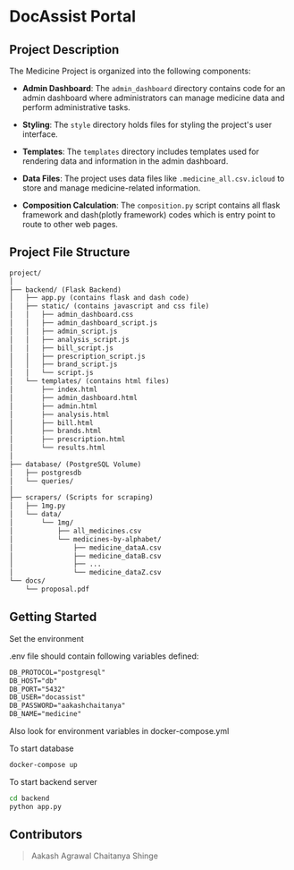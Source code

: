 # DocAssist Portal

## Project Description

The Medicine Project is organized into the following components:

- **Admin Dashboard**: The `admin_dashboard` directory contains code for an admin dashboard where administrators can manage medicine data and perform administrative tasks.

- **Styling**: The `style` directory holds files for styling the project's user interface.

- **Templates**: The `templates` directory includes templates used for rendering data and information in the admin dashboard.

- **Data Files**: The project uses data files like `.medicine_all.csv.icloud` to store and manage medicine-related information.

- **Composition Calculation**: The `composition.py` script contains all flask framework and dash(plotly framework) codes which is entry point to route to other web pages.

## Project File Structure

```txt
project/
│
├── backend/ (Flask Backend)
│   ├── app.py (contains flask and dash code)
│   ├── static/ (contains javascript and css file)
│   │   ├── admin_dashboard.css
│   │   ├── admin_dashboard_script.js
│   │   ├── admin_script.js
│   │   ├── analysis_script.js
│   │   ├── bill_script.js
│   │   ├── prescription_script.js
│   │   ├── brand_script.js
│   │   └── script.js
│   └── templates/ (contains html files)
│       ├── index.html
│       ├── admin_dashboard.html
│       ├── admin.html
│       ├── analysis.html
│       ├── bill.html
│       ├── brands.html
│       ├── prescription.html
│       └── results.html
│
├── database/ (PostgreSQL Volume)
│   ├── postgresdb
│   └── queries/
│
├── scrapers/ (Scripts for scraping)
│   ├── 1mg.py
│   └── data/
│       └── 1mg/
│           ├── all_medicines.csv
│           └── medicines-by-alphabet/
│               ├── medicine_dataA.csv
│               ├── medicine_dataB.csv
│               ├── ...
│               └── medicine_dataZ.csv
└── docs/
    └── proposal.pdf

```

## Getting Started

Set the environment

.env file should contain following variables defined:

```txt
DB_PROTOCOL="postgresql"
DB_HOST="db"
DB_PORT="5432"
DB_USER="docassist"
DB_PASSWORD="aakashchaitanya"
DB_NAME="medicine"
```

Also look for environment variables in docker-compose.yml

To start database

```sh
docker-compose up
```

To start backend server

```sh
cd backend
python app.py
```

## Contributors

> Aakash Agrawal
> Chaitanya Shinge
